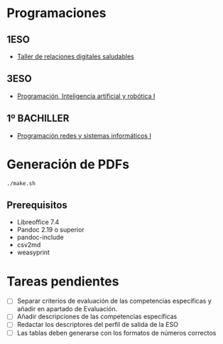 # Programaciones

## 1ESO

- [Taller de relaciones digitales saludables](./TRDS)

## 3ESO

- [Programación, Inteligencia artificial y robótica I](./PIAR-I)

## 1º BACHILLER

- [Programación redes y sistemas informáticos I](./PRESI-I)

# Generación de PDFs

    ./make.sh

## Prerequisitos

- Libreoffice 7.4
- Pandoc 2.19 o superior
- pandoc-include
- csv2md
- weasyprint

# Tareas pendientes

- [ ] Separar criterios de evaluación de las competencias específicas y
  añadir en apartado de Evaluación.
- [ ] Añadir descripciones de las competencias específicas
- [ ] Redactar los descriptores del perfil de salida de la ESO
- [ ] Las tablas deben generarse con los formatos de números correctos
